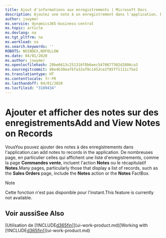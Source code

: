 ```yaml
---
title: Ajout d'informations aux enregistrements | Microsoft Docs
description: Ajoutez une note à un enregistrement dans l'application. Par exemple, si vous disposez d'informations supplémentaires sur une commande vente qui ne correspondent à aucun des champs de la commande vente, vous pouvez rédiger une procédure.
author: jswymer
ms.service: dynamics365-business-central
ms.topic: article
ms.devlang: na
ms.tgt_pltfrm: na
ms.workload: na
ms.search.keywords: ''
ROBOTS: NOINDEX,NOFOLLOW
ms.date: 04/01/2020
ms.author: jswymer
ms.openlocfilehash: 29be6613c251316f8b6eec5478677302d2806ca3
ms.sourcegitcommit: 88e4b30eaf6fa32af0c1452ce2f85ff1111c75e2
ms.translationtype: HT
ms.contentlocale: fr-FR
ms.lasthandoff: 04/01/2020
ms.locfileid: "3189434"
---
```

# <a name="add-and-view-notes-on-records"></a><span data-ttu-id="497d4-104">Ajouter et afficher des notes sur des enregistrements</span><span class="sxs-lookup"><span data-stu-id="497d4-104">Add and View Notes on Records</span></span>
 <span data-ttu-id="497d4-105">Vous</span><span class="sxs-lookup"><span data-stu-id="497d4-105">You</span></span> <!--OnPrem and your colleagues --><span data-ttu-id="497d4-106">pouvez ajouter des notes à des enregistrements dans l'application.</span><span class="sxs-lookup"><span data-stu-id="497d4-106">can add notes to records in the application.</span></span> <span data-ttu-id="497d4-107">De nombreuses page, en particulier celles qui affichent une liste d'enregistrements, comme la page **Commandes vente**, incluent l'action **Notes** ou le récapitulatif **Notes**.</span><span class="sxs-lookup"><span data-stu-id="497d4-107">Many pages, particularly those that display a list of records, such as the **Sales Orders** page, include the **Notes** action or the **Notes** FactBox.</span></span> <!--OnPrem Notes is where you can write notes about a record to yourself or others, and where you can view notes to you from others. For example, a note could be a general comment or processing instruction to your colleague, who can then respond to your note using their own **Notes**. Or, your colleague can add a note that gives you extra information about a sales order that is not covered by the information on the sales order. These notes and correspondences will follow the record as it is processed in the company.-->

 > [!NOTE]  
 >  <span data-ttu-id="497d4-108">Cette fonction n'est pas disponible pour l'instant.</span><span class="sxs-lookup"><span data-stu-id="497d4-108">This feature is currently not available.</span></span>  

<!--OnPrem
> [!NOTE]  
>  You can only select one recipient of the note.-->  

<!--OnPrem
## To work with notes on a record

1.  Open a list of records, such as the **Sales Orders** page, or a card, such as the **Sales Order** page.  

    <!-- If **Notes** is not visible on the page, then you can customize the page to display the Notes FactBox. -->
<!--
2.  Choose the **Notes** action to open the **Notes** page. This page displays any current notes on the record. From here, you can do the following:

    -   To view or edit the note, choose **...** and then **Edit**. You can also do this from the **Notes** FactBox if it is available on the page.
    -   To add a note, choose the **+new** action, and then type your message in the **Note** box. You can enter a maximum of 30 lines of text in the note.

<!-- 5.  In the **To** field, enter a user ID (your own or someone else’s) to indicate who the note is for.  

6.  Select the **Notify** field if you want to send a notification to the user in the **To** field.

     If **Notify** is selected, the note will be sent as a notification to the user's **My Notifications** on the Role Center.  -->
<!--OnPrem
3.  Choose the **OK** button.  -->
## <a name="see-also"></a><span data-ttu-id="497d4-109">Voir aussi</span><span class="sxs-lookup"><span data-stu-id="497d4-109">See Also</span></span>
<span data-ttu-id="497d4-110">[Utilisation de [!INCLUDE[d365fin](includes/d365fin_md.md)]](ui-work-product.md)</span><span class="sxs-lookup"><span data-stu-id="497d4-110">[Working with [!INCLUDE[d365fin](includes/d365fin_md.md)]](ui-work-product.md)</span></span>  
